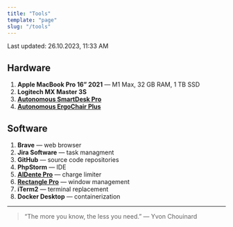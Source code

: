 ```yaml
---
title: "Tools"
template: "page"
slug: "/tools"
---
```


Last updated: 26.10.2023, 11:33 AM

## Hardware
1. **Apple MacBook Pro 16” 2021** — M1 Max, 32 GB RAM, 1 TB SSD
2. **Logitech MX Master 3S**
3. [**Autonomous SmartDesk Pro**](https://www.autonomous.ai/standing-desks/smartdesk-2-business?option1=1&option2=8&option16=36&option17=41&purchase_method=1)
4. [**Autonomous ErgoChair Plus**](https://www.autonomous.ai/office-chairs/kinn-chair?option1559=1884&purchase_method=1)

## Software
1. **Brave** — web browser
2. **Jira Software** — task managment
3. **GitHub** — source code repositories
4. **PhpStorm** — IDE
5. [**AlDente Pro**](https://apphousekitchen.com/) — charge limiter
6. [**Rectangle Pro**](https://rectangleapp.com/pro) — window management
7. **iTerm2** — terminal replacement
8. **Docker Desktop** — containerization

___

> “The more you know, the less you need.” — Yvon Chouinard
